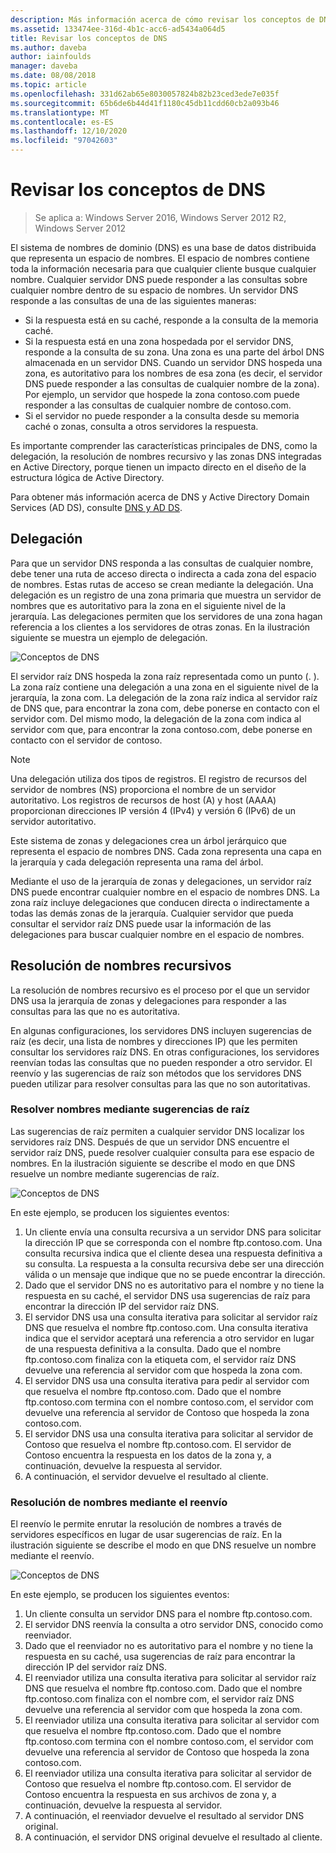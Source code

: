 ```yaml
---
description: Más información acerca de cómo revisar los conceptos de DNS
ms.assetid: 133474ee-316d-4b1c-acc6-ad5434a064d5
title: Revisar los conceptos de DNS
ms.author: daveba
author: iainfoulds
manager: daveba
ms.date: 08/08/2018
ms.topic: article
ms.openlocfilehash: 331d62ab65e8030057824b82b23ced3ede7e035f
ms.sourcegitcommit: 65b6de6b44d41f1180c45db11cdd60cb2a093b46
ms.translationtype: MT
ms.contentlocale: es-ES
ms.lasthandoff: 12/10/2020
ms.locfileid: "97042603"
---
```

# <a name="reviewing-dns-concepts"></a>Revisar los conceptos de DNS

>Se aplica a: Windows Server 2016, Windows Server 2012 R2, Windows Server 2012

El sistema de nombres de dominio (DNS) es una base de datos distribuida que representa un espacio de nombres. El espacio de nombres contiene toda la información necesaria para que cualquier cliente busque cualquier nombre. Cualquier servidor DNS puede responder a las consultas sobre cualquier nombre dentro de su espacio de nombres. Un servidor DNS responde a las consultas de una de las siguientes maneras:

- Si la respuesta está en su caché, responde a la consulta de la memoria caché.
- Si la respuesta está en una zona hospedada por el servidor DNS, responde a la consulta de su zona. Una zona es una parte del árbol DNS almacenada en un servidor DNS. Cuando un servidor DNS hospeda una zona, es autoritativo para los nombres de esa zona (es decir, el servidor DNS puede responder a las consultas de cualquier nombre de la zona). Por ejemplo, un servidor que hospede la zona contoso.com puede responder a las consultas de cualquier nombre de contoso.com.
- Si el servidor no puede responder a la consulta desde su memoria caché o zonas, consulta a otros servidores la respuesta.

Es importante comprender las características principales de DNS, como la delegación, la resolución de nombres recursivo y las zonas DNS integradas en Active Directory, porque tienen un impacto directo en el diseño de la estructura lógica de Active Directory.

Para obtener más información acerca de DNS y Active Directory Domain Services (AD DS), consulte [DNS y AD DS](../../ad-ds/plan/DNS-and-AD-DS.md).

## <a name="delegation"></a>Delegación

Para que un servidor DNS responda a las consultas de cualquier nombre, debe tener una ruta de acceso directa o indirecta a cada zona del espacio de nombres. Estas rutas de acceso se crean mediante la delegación. Una delegación es un registro de una zona primaria que muestra un servidor de nombres que es autoritativo para la zona en el siguiente nivel de la jerarquía. Las delegaciones permiten que los servidores de una zona hagan referencia a los clientes a los servidores de otras zonas. En la ilustración siguiente se muestra un ejemplo de delegación.

![Conceptos de DNS](../../media/Reviewing-DNS-Concepts/0c24b576-d41a-4e5d-ad3d-6be81e095835.gif)

El servidor raíz DNS hospeda la zona raíz representada como un punto (. ). La zona raíz contiene una delegación a una zona en el siguiente nivel de la jerarquía, la zona com. La delegación de la zona raíz indica al servidor raíz de DNS que, para encontrar la zona com, debe ponerse en contacto con el servidor com. Del mismo modo, la delegación de la zona com indica al servidor com que, para encontrar la zona contoso.com, debe ponerse en contacto con el servidor de contoso.

> [!NOTE]
> Una delegación utiliza dos tipos de registros. El registro de recursos del servidor de nombres (NS) proporciona el nombre de un servidor autoritativo. Los registros de recursos de host (A) y host (AAAA) proporcionan direcciones IP versión 4 (IPv4) y versión 6 (IPv6) de un servidor autoritativo.

Este sistema de zonas y delegaciones crea un árbol jerárquico que representa el espacio de nombres DNS. Cada zona representa una capa en la jerarquía y cada delegación representa una rama del árbol.

Mediante el uso de la jerarquía de zonas y delegaciones, un servidor raíz DNS puede encontrar cualquier nombre en el espacio de nombres DNS. La zona raíz incluye delegaciones que conducen directa o indirectamente a todas las demás zonas de la jerarquía. Cualquier servidor que pueda consultar el servidor raíz DNS puede usar la información de las delegaciones para buscar cualquier nombre en el espacio de nombres.

## <a name="recursive-name-resolution"></a>Resolución de nombres recursivos

La resolución de nombres recursivo es el proceso por el que un servidor DNS usa la jerarquía de zonas y delegaciones para responder a las consultas para las que no es autoritativa.

En algunas configuraciones, los servidores DNS incluyen sugerencias de raíz (es decir, una lista de nombres y direcciones IP) que les permiten consultar los servidores raíz DNS. En otras configuraciones, los servidores reenvían todas las consultas que no pueden responder a otro servidor. El reenvío y las sugerencias de raíz son métodos que los servidores DNS pueden utilizar para resolver consultas para las que no son autoritativas.

### <a name="resolving-names-by-using-root-hints"></a>Resolver nombres mediante sugerencias de raíz

Las sugerencias de raíz permiten a cualquier servidor DNS localizar los servidores raíz DNS. Después de que un servidor DNS encuentre el servidor raíz DNS, puede resolver cualquier consulta para ese espacio de nombres. En la ilustración siguiente se describe el modo en que DNS resuelve un nombre mediante sugerencias de raíz.

![Conceptos de DNS](../../media/Reviewing-DNS-Concepts/1c044845-b104-4262-a7af-474ba3558a85.gif)

En este ejemplo, se producen los siguientes eventos:

1. Un cliente envía una consulta recursiva a un servidor DNS para solicitar la dirección IP que se corresponda con el nombre ftp.contoso.com. Una consulta recursiva indica que el cliente desea una respuesta definitiva a su consulta. La respuesta a la consulta recursiva debe ser una dirección válida o un mensaje que indique que no se puede encontrar la dirección.
2. Dado que el servidor DNS no es autoritativo para el nombre y no tiene la respuesta en su caché, el servidor DNS usa sugerencias de raíz para encontrar la dirección IP del servidor raíz DNS.
3. El servidor DNS usa una consulta iterativa para solicitar al servidor raíz DNS que resuelva el nombre ftp.contoso.com. Una consulta iterativa indica que el servidor aceptará una referencia a otro servidor en lugar de una respuesta definitiva a la consulta. Dado que el nombre ftp.contoso.com finaliza con la etiqueta com, el servidor raíz DNS devuelve una referencia al servidor com que hospeda la zona com.
4. El servidor DNS usa una consulta iterativa para pedir al servidor com que resuelva el nombre ftp.contoso.com. Dado que el nombre ftp.contoso.com termina con el nombre contoso.com, el servidor com devuelve una referencia al servidor de Contoso que hospeda la zona contoso.com.
5. El servidor DNS usa una consulta iterativa para solicitar al servidor de Contoso que resuelva el nombre ftp.contoso.com. El servidor de Contoso encuentra la respuesta en los datos de la zona y, a continuación, devuelve la respuesta al servidor.
6. A continuación, el servidor devuelve el resultado al cliente.

### <a name="resolving-names-by-using-forwarding"></a>Resolución de nombres mediante el reenvío

El reenvío le permite enrutar la resolución de nombres a través de servidores específicos en lugar de usar sugerencias de raíz. En la ilustración siguiente se describe el modo en que DNS resuelve un nombre mediante el reenvío.

![Conceptos de DNS](../../media/Reviewing-DNS-Concepts/05bc2eb0-1033-4e53-ae30-244fa247d000.gif)

En este ejemplo, se producen los siguientes eventos:

1. Un cliente consulta un servidor DNS para el nombre ftp.contoso.com.
2. El servidor DNS reenvía la consulta a otro servidor DNS, conocido como reenviador.
3. Dado que el reenviador no es autoritativo para el nombre y no tiene la respuesta en su caché, usa sugerencias de raíz para encontrar la dirección IP del servidor raíz DNS.
4. El reenviador utiliza una consulta iterativa para solicitar al servidor raíz DNS que resuelva el nombre ftp.contoso.com. Dado que el nombre ftp.contoso.com finaliza con el nombre com, el servidor raíz DNS devuelve una referencia al servidor com que hospeda la zona com.
5. El reenviador utiliza una consulta iterativa para solicitar al servidor com que resuelva el nombre ftp.contoso.com. Dado que el nombre ftp.contoso.com termina con el nombre contoso.com, el servidor com devuelve una referencia al servidor de Contoso que hospeda la zona contoso.com.
6. El reenviador utiliza una consulta iterativa para solicitar al servidor de Contoso que resuelva el nombre ftp.contoso.com. El servidor de Contoso encuentra la respuesta en sus archivos de zona y, a continuación, devuelve la respuesta al servidor.
7. A continuación, el reenviador devuelve el resultado al servidor DNS original.
8. A continuación, el servidor DNS original devuelve el resultado al cliente.
